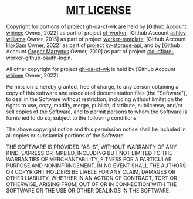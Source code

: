 <h1 align="center" style="font-weight: bold">
    <a target="_blank" href="https://choosealicense.com/licenses/mit/">MIT LICENSE</a>
</h1>

Copyright for portions of project [gh-oa-cf-wk](https://github.com/whinee/gh-oa-cf-wk) are held by [Github Account [whinee](https://github.com/whinee) Owner, 2022] as part of project [cf-worker](https://github.com/whinee/cf-worker), [Github Account [ashley williams](https://github.com/[ashleygwilliams) Owner, 2015] as part of project [worker-template](https://github.com/cloudflare/worker-template), [Github Account [HaxSam](https://github.com/HaxSam) Owner, 2022] as part of project [kv-storage-api](https://github.com/HaxSam/kv-storage-api), and by [Github Account [Gregor Martynus](https://github.com/gr2m) Owner, 2019] as part of project [cloudflare-worker-github-oauth-login](https://github.com/gr2m/cloudflare-worker-github-oauth-login).

All other copyright for project [gh-oa-cf-wk](https://github.com/whinee/gh-oa-cf-wk) is held by [Github Account [whinee](https://github.com/whinee) Owner, 2022].

Permission is hereby granted, free of charge, to any person obtaining a copy
of this software and associated documentation files (the "Software"), to deal
in the Software without restriction, including without limitation the rights
to use, copy, modify, merge, publish, distribute, sublicense, and/or sell
copies of the Software, and to permit persons to whom the Software is
furnished to do so, subject to the following conditions:

The above copyright notice and this permission notice shall be included in all
copies or substantial portions of the Software.

THE SOFTWARE IS PROVIDED "AS IS", WITHOUT WARRANTY OF ANY KIND, EXPRESS OR
IMPLIED, INCLUDING BUT NOT LIMITED TO THE WARRANTIES OF MERCHANTABILITY,
FITNESS FOR A PARTICULAR PURPOSE AND NONINFRINGEMENT. IN NO EVENT SHALL THE
AUTHORS OR COPYRIGHT HOLDERS BE LIABLE FOR ANY CLAIM, DAMAGES OR OTHER
LIABILITY, WHETHER IN AN ACTION OF CONTRACT, TORT OR OTHERWISE, ARISING FROM,
OUT OF OR IN CONNECTION WITH THE SOFTWARE OR THE USE OR OTHER DEALINGS IN THE
SOFTWARE.